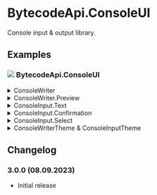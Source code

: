 ﻿# BytecodeApi.ConsoleUI

Console input & output library.

## Examples

### ![](http://bytecode77.com/public/vs/namespace.png) BytecodeApi.ConsoleUI

<details>
<summary>ConsoleWriter</summary>

The `ConsoleWriter` is a class that writes formatted text to the Console.

```
ConsoleWriter.WriteLine("Welcome to my interactive command line tool!");

ConsoleWriter.Success("Config loaded");
ConsoleWriter.Warning("Minimum screen resolution of 320x240 not met");
ConsoleWriter.Error("Windows NT 4.0 is not supported");
```

**Output:**

> Welcome to my interactive command line tool!  
20:19:11 [+] Config loaded  
20:19:11 [!] Minimum screen resolution of 320x240 not met  
20:19:11 [-] Windows NT 4.0 is not supported

</details>

<details>
<summary>ConsoleWriter.Preview</summary>

The `Preview` method displays a message that is erased from the console, after a successive write.

This helps to declutter console output, by erasing progress messages and only leaving success/failure messages on the screen.

```
ConsoleWriter.Preview("Loading file");
// Load file here
ConsoleWriter.Success("File loaded");
```

**Output:**

> File loaded

*(The initial message "Loading file" was erased)*

To display a progress bar and erase it when done, use the `Preview` method with additional progress parameters:

```
for (int i = 0; i < 100; i++)
{
	ConsoleWriter.Preview("Loading file", i, $"Progress: {i} %");
	Thread.Sleep(10);
}

ConsoleWriter.Success("File loaded");
```

**Output:**

>20:22:19 ... Loading file  
64 % [████████████████████░░░░░░░░]

</details>

<details>
<summary>ConsoleInput.Text</summary>

Write a question and input a `string`:

```
string name = ConsoleInput.Text("What's your name?");
```

</details>

<details>
<summary>ConsoleInput.Confirmation</summary>

Write a question and request a `y` or `n` from the user:

```
bool confirmed = ConsoleInput.Confirmation("Do you want to delete the file?");
```

**Output:**

> Do you want to delete the file? [y/n]

If the `defaultChoice` parameter is true, `[Y/n]` is displayed *(upper case `Y`)*. Pressing return confirms the question positively.

Likewise, false shows a `[y/N]` and pressing return confirms the question negatively.

</details>

<details>
<summary>ConsoleInput.Select</summary>

To prompt for a selection, use the `Select` method.

```
int selection = ConsoleInput.Select(
	"Place your order, sir",
	"Pork",
	"Beef",
	"Veggie");

// selection == 1    -> Pork
// selection == 2    -> Beef
// selection == 3    -> Veggie
```

**Output:**

> Place your order, sir  
&nbsp;&nbsp;[1] Pork  
&nbsp;&nbsp;[2] Beef  
&nbsp;&nbsp;[3] Veggie  
Select: _

</details>

<details>
<summary>ConsoleWriterTheme & ConsoleInputTheme</summary>

Change the `ConsoleWriter.Theme` property to configure Console output:

```
ConsoleWriter.Theme.ErrorStyle = new ConsoleStyle(ConsoleColor.Red, ConsoleColor.Black);
ConsoleWriter.Theme.SuccessIcon = "[+]";
ConsoleWriter.Theme.ErrorIcon = "[-]";
```

Change the `ConsoleInput.Theme` property to configure Console input:

```
ConsoleInput.Theme.ConfirmationAnswerNo = "n";
ConsoleInput.Theme.ConfirmationAnswerYes = "y";
ConsoleInput.Theme.SelectOptionsPromptText = "Select:";
```

</details>

## Changelog

### 3.0.0 (08.09.2023)

* Initial release